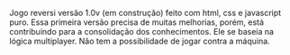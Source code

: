 Jogo reversi versão 1.0v (em construção) feito com html, css e javascript puro. Essa primeira versão precisa de muitas melhorias, porém, está contribuindo para a consolidação dos conhecimentos. Ele se baseia na lógica multiplayer. Não tem a possibilidade de jogar contra a máquina.
